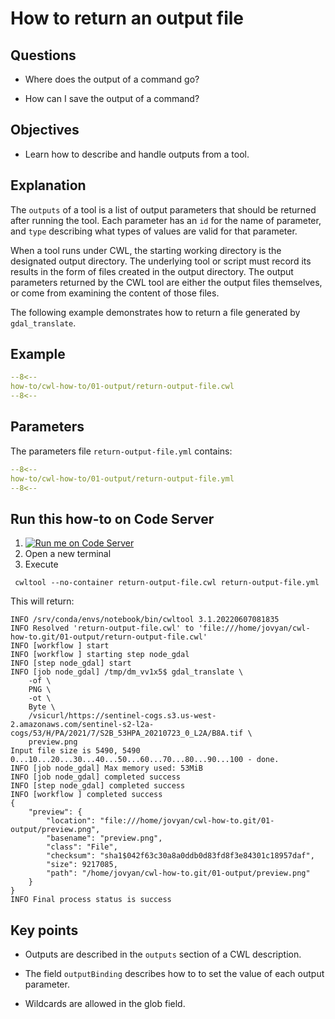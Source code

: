 # How to return an output file

## Questions

- Where does the output of a command go?

- How can I save the output of a command?

## Objectives

- Learn how to describe and handle outputs from a tool.

## Explanation 

The `outputs` of a tool is a list of output parameters that should be returned after running the tool. Each parameter has an `id` for the name of parameter, and `type` describing what types of values are valid for that parameter.

When a tool runs under CWL, the starting working directory is the designated output directory. The underlying tool or script must record its results in the form of files created in the output directory. The output parameters returned by the CWL tool are either the output files themselves, or come from examining the content of those files.

The following example demonstrates how to return a file generated by `gdal_translate`.

## Example

```yaml linenums="1" hl_lines="15-17 69-72"
--8<--
how-to/cwl-how-to/01-output/return-output-file.cwl
--8<--
```
## Parameters

The parameters file `return-output-file.yml` contains:

```yaml
--8<--
how-to/cwl-how-to/01-output/return-output-file.yml
--8<--
```

## Run this how-to on Code Server

1. <a href="https://mybinder.org/v2/gh/cwl-for-eo/vscode-binder/master?urlpath=git-pull%3Frepo%3Dhttps%253A%252F%252Fgithub.com%252Fcwl-for-eo%252Fcwl-how-to.git%26urlpath%3D%252Fvscode%252F%253Ffolder%253D%252Fhome%252Fjovyan%252Fcwl-how-to.git%252F01-output%26branch%3Dmaster" target="_blank"><img src="https://img.shields.io/badge/launch-code%20server-lightgrey" alt="Run me on Code Server" ></img></a> 
2. Open a new terminal
3. Execute

```
 cwltool --no-container return-output-file.cwl return-output-file.yml 
```

This will return:

```
INFO /srv/conda/envs/notebook/bin/cwltool 3.1.20220607081835
INFO Resolved 'return-output-file.cwl' to 'file:///home/jovyan/cwl-how-to.git/01-output/return-output-file.cwl'
INFO [workflow ] start
INFO [workflow ] starting step node_gdal
INFO [step node_gdal] start
INFO [job node_gdal] /tmp/dm_vv1x5$ gdal_translate \
    -of \
    PNG \
    -ot \
    Byte \
    /vsicurl/https://sentinel-cogs.s3.us-west-2.amazonaws.com/sentinel-s2-l2a-cogs/53/H/PA/2021/7/S2B_53HPA_20210723_0_L2A/B8A.tif \
    preview.png
Input file size is 5490, 5490
0...10...20...30...40...50...60...70...80...90...100 - done.
INFO [job node_gdal] Max memory used: 53MiB
INFO [job node_gdal] completed success
INFO [step node_gdal] completed success
INFO [workflow ] completed success
{
    "preview": {
        "location": "file:///home/jovyan/cwl-how-to.git/01-output/preview.png",
        "basename": "preview.png",
        "class": "File",
        "checksum": "sha1$042f63c30a8a0ddb0d83fd8f3e84301c18957daf",
        "size": 9217085,
        "path": "/home/jovyan/cwl-how-to.git/01-output/preview.png"
    }
}
INFO Final process status is success
```

## Key points

- Outputs are described in the `outputs` section of a CWL description.

- The field `outputBinding` describes how to to set the value of each output parameter.

- Wildcards are allowed in the glob field.